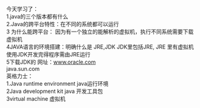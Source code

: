 今天学习了：  
1.java的三个版本都有什么  
2.Java的跨平台特性：在不同的系统都可以运行  
3 为什么能跨平台： 因为有一个独立的能解析的虚拟机，执行不同系统需要下载虚拟机  
4JAVA语言的环境搭建：明确什么是 JRE,JDK JDK里包括JRE, JRE 里有虚拟机  
使用JDK开发完得程序需由JRE运行  
5下载JDK的 网址：www.oracle.com  
  java.sun.com   
 英格力士：  
 1.Java runtime environment java运行环境  
 2Java development kit  java 开发工具包  
 3virtual machine  虚拟机